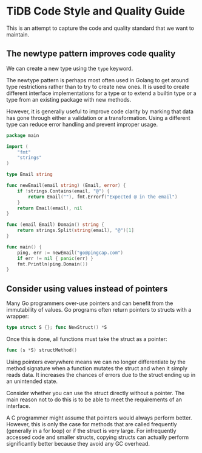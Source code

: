 # TiDB Code Style and Quality Guide

This is an attempt to capture the code and quality standard that we want to maintain.


## The newtype pattern improves code quality

We can create a new type using the `type` keyword.

The newtype pattern is perhaps most often used in Golang to get around type restrictions rather than to try to create new ones. It is used to create different interface implementations for a type or to extend a builtin type or a type from an existing package with new methods.

However, it is generally useful to improve code clarity by marking that data has gone through either a validation or a transformation. Using a different type can reduce error handling and prevent improper usage. 

```go
package main

import (
    "fmt"
    "strings"
)

type Email string

func newEmail(email string) (Email, error) {
    if !strings.Contains(email, "@") {
        return Email(""), fmt.Errorf("Expected @ in the email")
    }
    return Email(email), nil
}

func (email Email) Domain() string {
    return strings.Split(string(email), "@")[1]
}

func main() {
    ping, err := newEmail("go@pingcap.com")
    if err != nil { panic(err) }
    fmt.Println(ping.Domain())
}
```

## Consider using values instead of pointers

Many Go programmers over-use pointers and can benefit from the immutability of values.
Go programs often return pointers to structs with a wrapper:

``` go
type struct S {}; func NewStruct() *S
```

Once this is done, all functions must take the struct as a pointer:

``` go
func (s *S) structMethod()
```

Using pointers everywhere means we can no longer differentiate by the method signature when a function mutates the struct and when it simply reads data. It increases the chances of errors due to the struct ending up in an unintended state.

Consider whether you can use the struct directly without a pointer. The main reason not to do this is to be able to meet the requirements of an interface.

A C programmer might assume that pointers would always perform better. However, this is only the case for methods that are called frequently (generally in a for loop) or if the struct is very large. For infrequently accessed code and smaller structs, copying structs can actually perform significantly better because they avoid any GC overhead.
